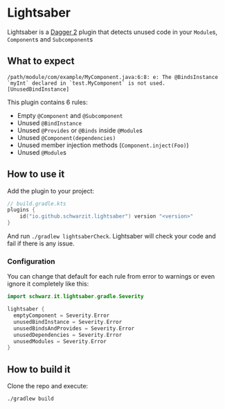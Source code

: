 # Lightsaber

Lightsaber is a [Dagger 2][dagger] plugin that detects unused code in your `Module`s, `Component`s and `Subcomponent`s

## What to expect

```
/path/module/com/example/MyComponent.java:6:8: e: The @BindsInstance `myInt` declared in `test.MyComponent` is not used. [UnusedBindInstance]
```

This plugin contains 6 rules:
- Empty `@Component` and `@Subcomponent`
- Unused `@BindInstance`
- Unused `@Provides` or `@Binds` inside `@Module`s
- Unused `@Component(dependencies)`
- Unused member injection methods (`Component.inject(Foo)`)
- Unused `@Module`s

## How to use it

Add the plugin to your project:

```kotlin
// build.gradle.kts
plugins {
    id("io.github.schwarzit.lightsaber") version "<version>"
}
```

And run `./gradlew lightsaberCheck`. Lightsaber will check your code and fail if there is any issue.

### Configuration

You can change that default for each rule from error to warnings or even ignore it completely like this:

```kotlin
import schwarz.it.lightsaber.gradle.Severity

lightsaber {
  emptyComponent = Severity.Error
  unusedBindInstance = Severity.Error
  unusedBindsAndProvides = Severity.Error
  unusedDependencies = Severity.Error
  unusedModules = Severity.Error
}
```

## How to build it

Clone the repo and execute:

```bash
./gradlew build
```

  [dagger]: https://dagger.dev/
